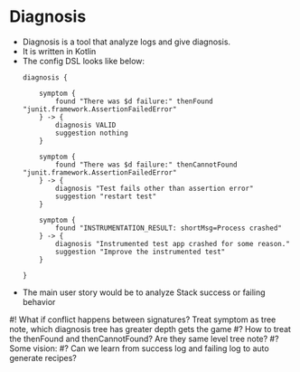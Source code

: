 # Diagnosis

* Diagnosis is a tool that analyze logs and give diagnosis.
* It is written in Kotlin
* The config DSL looks like below:
  ```
  diagnosis {
  
	  symptom { 
		  found "There was $d failure:" thenFound "junit.framework.AssertionFailedError" 
	  } -> {
		  diagnosis VALID
		  suggestion nothing
	  }
  	
	  symptom { 
		  found "There was $d failure:" thenCannotFound "junit.framework.AssertionFailedError"  
	  } -> {
		  diagnosis "Test fails other than assertion error"
		  suggestion "restart test"
	  }
  	
	  symptom {
		  found "INSTRUMENTATION_RESULT: shortMsg=Process crashed"
	  } -> {
		  diagnosis "Instrumented test app crashed for some reason."
		  suggestion "Improve the instrumented test"
	  }
  
  }
  ```
* The main user story would be to analyze Stack success or failing behavior


#! What if conflict happens between signatures? Treat symptom as tree note, which diagnosis tree has greater depth gets the game
#? How to treat the thenFound and thenCannotFound? Are they same level tree note?
#? Some vision: 
	#? Can we learn from success log and failing log to auto generate recipes?
